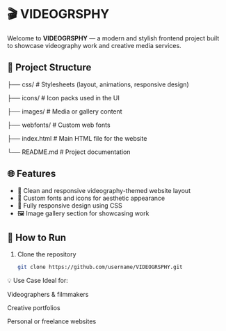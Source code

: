 # 🎬 VIDEOGRSPHY

Welcome to **VIDEOGRSPHY** — a modern and stylish frontend project built to showcase videography work and creative media services.

## 📁 Project Structure

├── css/ # Stylesheets (layout, animations, responsive design)

├── icons/ # Icon packs used in the UI

├── images/ # Media or gallery content

├── webfonts/ # Custom web fonts

├── index.html # Main HTML file for the website

└── README.md # Project documentation


## 🌐 Features

- 🎥 Clean and responsive videography-themed website layout  
- 🎨 Custom fonts and icons for aesthetic appearance  
- 📱 Fully responsive design using CSS  
- 🖼️ Image gallery section for showcasing work  

## 🚀 How to Run

1. Clone the repository  
   ```bash
   git clone https://github.com/username/VIDEOGRSPHY.git

💡 Use Case
Ideal for:

Videographers & filmmakers

Creative portfolios

Personal or freelance websites
